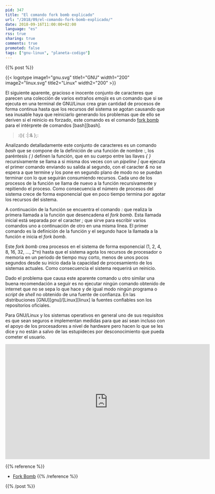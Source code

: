 ```yaml
---
pid: 347
title: "El comando fork bomb explicado"
url: "/2018/09/el-comando-fork-bomb-explicado/"
date: 2018-09-16T11:00:00+02:00
language: "es"
rss: true
sharing: true
comments: true
promoted: false
tags: ["gnu-linux", "planeta-codigo"]
---
```


{{% post %}}


{{< logotype image1="gnu.svg" title1="GNU" width1="200" image2="linux.svg" title2="Linux" width2="200" >}}

El siguiente aparente, gracioso e inocente conjunto de caracteres que parecen una colección de varios extraños _emojis_ es un comando que si se ejecuta en una terminal de GNU/Linux crea gran cantidad de procesos de forma continua hasta que los recursos del sistema se agotan causando que sea inusable haya que reiniciarlo generando los problemas que de ello se deriven si el reinicio es forzado, este comando es el comando [fork bomb](https://en.wikipedia.org/wiki/Fork_bomb) para el intérprete de comandos [bash][bash].

> :(){ :|:& };:

Analizando detalladamente este conjunto de caracteres es un comando _bash_ que se compone de la definición de una función de nombre _:_, los paréntesis _( )_ definen la función, que en su cuerpo entre las llaves _{ }_ recursivamente se llama a si misma dos veces con un _pipeline |_ que ejecuta el primer comando enviando su salida al segundo, con el caracter _&_ no se espera a que termine y los pone en segundo plano de modo no se puedan terminar con lo que seguirán consumiendo recursos. Cada uno de los procesos de la función se llama de nuevo a la función recursivamente y repitiendo el proceso. Como consecuencia el número de procesos del sistema crece de forma exponencial que en poco tiempo termina por agotar los recursos del sistema.

A continuación de la función se encuentra el comando _:_ que realiza la primera llamada a la función que desencadena el _fork bomb_. Esta llamada inicial está separada por el caracter _;_ que sirve para escribir varios comandos uno a continuación de otro en una misma línea. El primer comando es la definición de la función y el segundo hace la llamada a la función e inicia el _fork bomb_.

Este _fork bomb_ crea procesos en el sistema de forma exponencial (1, 2, 4, 8, 16, 32, ..., 2^n) hasta que el sistema agota los recursos de procesador o memoria en un periodo de tiempo muy corto, menos de unos pocos segundos desde su inicio dada la capacidad de procesamiento de los sistemas actuales. Como consecuencia el sistema requerirá un reinicio.

Dado el problema que causa este aparente comando u otro similar una buena recomendación a seguir es no ejecutar ningún comando obtenido de internet que no se sepa lo que hace y de igual modo ningún programa o _script_ de _shell_ no obtenido de una fuente de confianza. En las distribuciones [GNU][gnu]/[Linux][linux] la fuentes confiables son los repositorios oficiales.

Para GNU/Linux y los sistemas operativos en general uno de sus requisitos es que sean seguros e implementan medidas para que así sean incluso con el apoyo de los procesadores a nivel de hardware pero hacen lo que se les dice y no están a salvo de las estupideces por desconocimiento que pueda cometer el usuario.

<div class="media media-video">
	<iframe width="640" height="360" src="https://www.youtube.com/embed/Q9Mdy7H8Qmc" frameborder="0" allow="autoplay; encrypted-media" allowfullscreen></iframe>
</div>

{{% reference %}}

* [Fork Bomb](https://en.wikipedia.org/wiki/Fork_bomb)
{{% /reference %}}

{{% /post %}}
